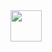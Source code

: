 <!--Image-->
<img src ="https://octodex.github.com/images/daftpunktocat-guy.gif" width=50 height=50>
